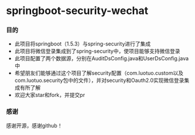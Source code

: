 # springboot-security-wechat

### 目的
* 此项目将springboot（1.5.3）与spring-security进行了集成
* 此项目将微信登录集成到了spring-security中，使项目能够支持微信登录
* 此项目配置了两个数据源，分别在AuditDsConfig.java和UserDsConfig.java中
* 希望朋友们能够通过这个项目了解security配置（com.luotuo.custom以及com.luotuo.security包中的文件），并对security和Oauth2.0实现微信登录集成有所了解
* 欢迎大家star和fork，并提交pr


### 感谢
感谢开源，感谢github！

